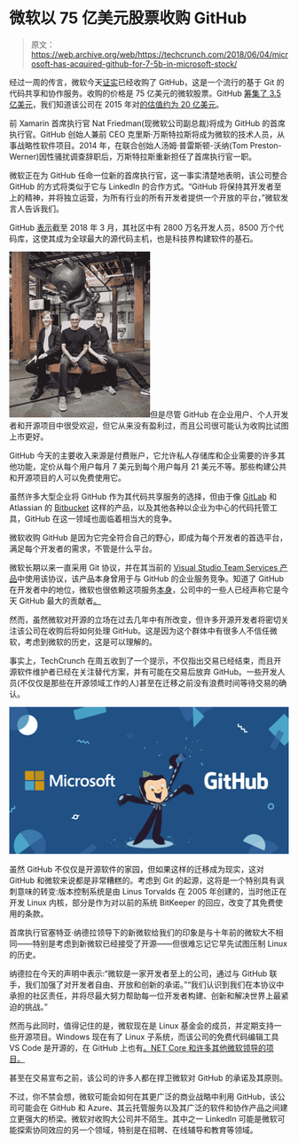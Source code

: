 # 微软以 75 亿美元股票收购 GitHub

> 原文：<https://web.archive.org/web/https://techcrunch.com/2018/06/04/microsoft-has-acquired-github-for-7-5b-in-microsoft-stock/>

经过一周的传言，微软今天[证实](https://web.archive.org/web/20230321224601/https://blogs.microsoft.com/blog/2018/06/04/microsoft-github-empowering-developers/)已经收购了 GitHub，这是一个流行的基于 Git 的代码共享和协作服务。收购的价格是 75 亿美元的微软股票。GitHub [筹集了 3.5 亿美元](https://web.archive.org/web/20230321224601/https://www.crunchbase.com/organization/github#section-overview)，我们知道该公司在 2015 年对[的估值约为 20 亿美元](https://web.archive.org/web/20230321224601/https://www.bloomberg.com/news/articles/2015-06-15/github-said-to-seek-2-billion-valuation-in-latest-financing)。

前 Xamarin 首席执行官 Nat Friedman(现微软公司副总裁)将成为 GitHub 的首席执行官。GitHub 创始人兼前 CEO 克里斯·万斯特拉斯将成为微软的技术人员，从事战略性软件项目。2014 年，在联合创始人汤姆·普雷斯顿-沃纳(Tom Preston-Werner)因性骚扰调查辞职后，万斯特拉斯重新担任了首席执行官一职。

微软正在为 GitHub 任命一位新的首席执行官，这一事实清楚地表明，该公司整合 GitHub 的方式将类似于它与 LinkedIn 的合作方式。“GitHub 将保持其开发者至上的精神，并将独立运营，为所有行业的所有开发者提供一个开放的平台，”微软发言人告诉我们。

GitHub [表示](https://web.archive.org/web/20230321224601/https://github.com/about)截至 2018 年 3 月，其社区中有 2800 万名开发人员，8500 万个代码库，这使其成为全球最大的源代码主机，也是科技界构建软件的基石。

![](img/e81b3e6a7f4279dde7ed0e8895804d24.png)但是尽管 GitHub 在企业用户、个人开发者和开源项目中很受欢迎，但它从来没有盈利过，而且公司很可能认为收购比试图上市更好。

GitHub 今天的主要收入来源是付费账户，它允许私人存储库和企业需要的许多其他功能，定价从每个用户每月 7 美元到每个用户每月 21 美元不等。那些构建公共和开源项目的人可以免费使用它。

虽然许多大型企业将 GitHub 作为其代码共享服务的选择，但由于像 [GitLab](https://web.archive.org/web/20230321224601/https://about.gitlab.com/) 和 Atlassian 的 [Bitbucket](https://web.archive.org/web/20230321224601/https://bitbucket.org/) 这样的产品，以及其他各种以企业为中心的代码托管工具，GitHub 在这一领域也面临着相当大的竞争。

微软收购 GitHub 是因为它完全符合自己的野心，即成为每个开发者的首选平台，满足每个开发者的需求，不管是什么平台。

微软长期以来一直采用 Git 协议，并在其当前的 [Visual Studio Team Services 产品](https://web.archive.org/web/20230321224601/https://www.visualstudio.com/team-services/git/)中使用该协议，该产品本身曾用于与 GitHub 的企业服务竞争。知道了 GitHub 在开发者中的地位，微软也很依赖这项服务[本身](https://web.archive.org/web/20230321224601/https://news.microsoft.com/?s=github)，公司中的一些人已经声称它是今天 GitHub 最大的贡献者[。](https://web.archive.org/web/20230321224601/https://twitter.com/lokijota/status/1003375907137118210)

然而，虽然微软对开源的立场在过去几年中有所改变，但许多开源开发者将密切关注该公司在收购后将如何处理 GitHub。这是因为这个群体中有很多人不信任微软，考虑到微软的历史，这是可以理解的。

事实上，TechCrunch 在周五收到了一个提示，不仅指出交易已经结束，而且开源软件维护者已经在关注替代方案，并有可能在交易后放弃 GitHub。一些开发人员(不仅仅是那些在开源领域工作的人)甚至在迁移之前没有浪费时间等待交易的确认。

![](img/13e27b6c354438217bcb3450aab7bed0.png)

虽然 GitHub 不仅仅是开源软件的家园，但如果这样的迁移成为现实，这对 GitHub 和微软来说都是非常糟糕的。考虑到 Git 的起源，这将是一个特别具有讽刺意味的转变:版本控制系统是由 Linus Torvalds 在 2005 年创建的，当时他正在开发 Linux 内核，部分是作为对以前的系统 BitKeeper 的回应，改变了其免费使用的条款。

首席执行官塞特亚·纳德拉领导下的新微软给我们的印象是与十年前的微软大不相同——特别是考虑到新微软已经接受了开源——但很难忘记它早先试图压制 Linux 的历史。

纳德拉在今天的声明中表示:“微软是一家开发者至上的公司，通过与 GitHub 联手，我们加强了对开发者自由、开放和创新的承诺。”“我们认识到我们在本协议中承担的社区责任，并将尽最大努力帮助每一位开发者构建、创新和解决世界上最紧迫的挑战。”

然而与此同时，值得记住的是，微软现在是 Linux 基金会的成员，并定期支持一些开源项目。Windows 现在有了 Linux 子系统，而该公司的免费代码编辑工具 VS Code 是开源的，在 GitHub 上也有[。NET Core 和许多其他微软领导的项目。](https://web.archive.org/web/20230321224601/https://github.com/Microsoft/vscode)

甚至在交易宣布之前，该公司的许多人都在捍卫微软对 GitHub 的承诺及其原则。

不过，你不禁会想，微软可能会如何在其更广泛的商业战略中利用 GitHub，该公司可能会在 GitHub 和 Azure、其云托管服务以及其广泛的软件和协作产品之间建立更强大的桥梁。微软对收购大公司并不陌生。其中之一 LinkedIn 可能是微软可能探索协同效应的另一个领域，特别是在招聘、在线辅导和教育等领域。